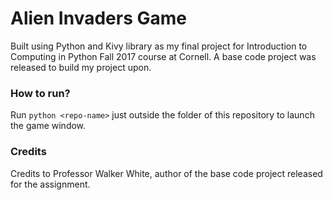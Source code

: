 # Alien Invaders Game

Built using Python and Kivy library as my final project for Introduction to Computing in Python Fall 2017 course at Cornell.
A base code project was released to build my project upon.

### How to run?

Run ```python <repo-name>``` just outside the folder of this repository to launch the game window.


### Credits
Credits to Professor Walker White, author of the base code project released for the assignment.

